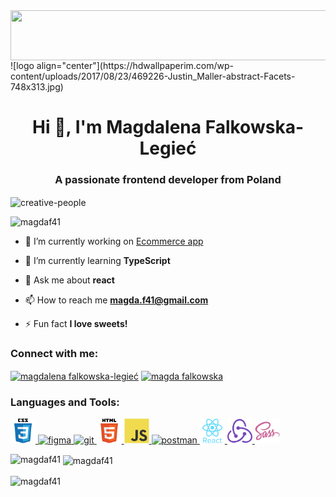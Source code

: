 <img align="center" width="900" height="80" src="https://40.media.tumblr.com/9837c6457a4856a2d1b4dc908355cc7f/tumblr_nlmjip00kK1u16n75o1_500.jpg">
![logo align="center"](https://hdwallpaperim.com/wp-content/uploads/2017/08/23/469226-Justin_Maller-abstract-Facets-748x313.jpg)
<h1 align="center">Hi 👋, I'm Magdalena Falkowska-Legieć</h1>
<h3 align="center">A passionate frontend developer from Poland</h3>

<img align="center" src="https://radcomservices.com/wp-content/uploads/2017/03/creative-people.jpg" alt="creative-people">

<p align="left"> <img src="https://komarev.com/ghpvc/?username=magdaf41&label=Profile%20views&color=0e75b6&style=flat" alt="magdaf41" /> </p>

- 🔭 I’m currently working on [Ecommerce app](https://ecommerce-app-khaki.vercel.app/headphone)

- 🌱 I’m currently learning **TypeScript**

- 💬 Ask me about **react**

- 📫 How to reach me **magda.f41@gmail.com**

- ⚡ Fun fact **I love sweets!**

<h3 align="left">Connect with me:</h3>
<p align="left">
<a href="https://linkedin.com/in/magdalena falkowska-legieć" target="blank"><img align="center" src="https://raw.githubusercontent.com/rahuldkjain/github-profile-readme-generator/master/src/images/icons/Social/linked-in-alt.svg" alt="magdalena falkowska-legieć" height="30" width="40" /></a>
<a href="https://fb.com/magda falkowska" target="blank"><img align="center" src="https://raw.githubusercontent.com/rahuldkjain/github-profile-readme-generator/master/src/images/icons/Social/facebook.svg" alt="magda falkowska" height="30" width="40" /></a>
</p>

<h3 align="left">Languages and Tools:</h3>
<p align="left"> <a href="https://www.w3schools.com/css/" target="_blank" rel="noreferrer"> <img src="https://raw.githubusercontent.com/devicons/devicon/master/icons/css3/css3-original-wordmark.svg" alt="css3" width="40" height="40"/> </a> <a href="https://www.figma.com/" target="_blank" rel="noreferrer"> <img src="https://www.vectorlogo.zone/logos/figma/figma-icon.svg" alt="figma" width="40" height="40"/> </a> <a href="https://git-scm.com/" target="_blank" rel="noreferrer"> <img src="https://www.vectorlogo.zone/logos/git-scm/git-scm-icon.svg" alt="git" width="40" height="40"/> </a> <a href="https://www.w3.org/html/" target="_blank" rel="noreferrer"> <img src="https://raw.githubusercontent.com/devicons/devicon/master/icons/html5/html5-original-wordmark.svg" alt="html5" width="40" height="40"/> </a> <a href="https://developer.mozilla.org/en-US/docs/Web/JavaScript" target="_blank" rel="noreferrer"> <img src="https://raw.githubusercontent.com/devicons/devicon/master/icons/javascript/javascript-original.svg" alt="javascript" width="40" height="40"/> </a> <a href="https://postman.com" target="_blank" rel="noreferrer"> <img src="https://www.vectorlogo.zone/logos/getpostman/getpostman-icon.svg" alt="postman" width="40" height="40"/> </a> <a href="https://reactjs.org/" target="_blank" rel="noreferrer"> <img src="https://raw.githubusercontent.com/devicons/devicon/master/icons/react/react-original-wordmark.svg" alt="react" width="40" height="40"/> </a> <a href="https://redux.js.org" target="_blank" rel="noreferrer"> <img src="https://raw.githubusercontent.com/devicons/devicon/master/icons/redux/redux-original.svg" alt="redux" width="40" height="40"/> </a> <a href="https://sass-lang.com" target="_blank" rel="noreferrer"> <img src="https://raw.githubusercontent.com/devicons/devicon/master/icons/sass/sass-original.svg" alt="sass" width="40" height="40"/> </a> </p>

<p><img align="left" src="https://github-readme-stats.vercel.app/api/top-langs?username=magdaf41&show_icons=true&locale=en&layout=compact" alt="magdaf41" /></p>

<p>&nbsp;<img align="center" src="https://github-readme-stats.vercel.app/api?username=magdaf41&show_icons=true&locale=en" alt="magdaf41" /></p>

<p><img align="center" src="https://github-readme-streak-stats.herokuapp.com/?user=magdaf41&" alt="magdaf41" /></p>
